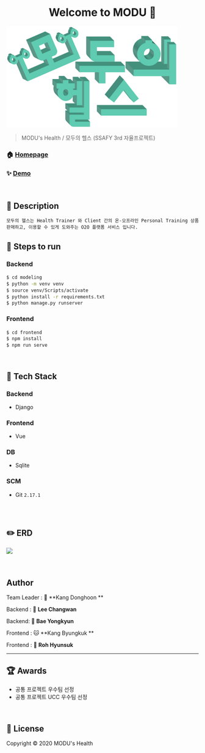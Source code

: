 <h1 align="center">Welcome to MODU 👋</h1>
<p>
</p>

<img src="./logo_row.png" alt="MODU" style="zoom:76%;" />



> MODU's Health / 모두의 헬스 (SSAFY 3rd 자율프로젝트)

### 🏠 [Homepage](github.com/jesuisjavert/MODU  )

### ✨ [Demo](modu.jesuisjavert.com)

<br>

## :page_with_curl: Description

```sh
모두의 헬스는 Health Trainer 와 Client 간의 온-오프라인 Personal Training 상품을
판매하고, 이용할 수 있게 도와주는 O2O 플랫폼 서비스 입니다.
```



## :runner: Steps to run

### Backend

```bash
$ cd modeling
$ python -m venv venv
$ source venv/Scripts/activate
$ python install -r requirements.txt
$ python manage.py runserver
```

### Frontend

```bash
$ cd frontend
$ npm install
$ npm run serve
```

<br>

## :wrench: Tech Stack

### Backend

- Django  

### Frontend

- Vue

### DB

- Sqlite

### SCM

- Git  `2.17.1`

<br>

<br>

## :pencil2: ERD

![](C:\Users\DonghoonKang\Desktop\images\erd.png)



<br>

## Author

Team Leader : 🐯 **Kang Donghoon **

Backend : 🐶 **Lee Changwan**

Backend: 🐺 **Bae Yongkyun**

Frontend : 🐱 **Kang Byungkuk **

Frontend : 🦁 **Roh Hyunsuk**

<hr>

## :trophy: Awards

- 공통 프로젝트 우수팀 선정
- 공통 프로젝트 UCC 우수팀 선정

<img src="" style="zoom: 20%;" />



## 📝 License

Copyright © 2020  MODU's Health  <br>
